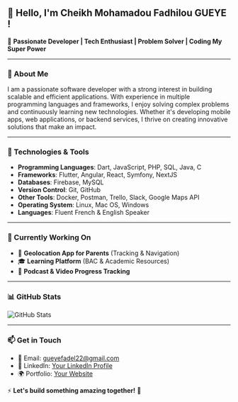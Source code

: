## 👋 Hello, I'm Cheikh Mohamadou Fadhilou GUEYE !

🚀 **Passionate Developer | Tech Enthusiast | Problem Solver | Coding My Super Power**

---

### 📝 About Me
I am a passionate software developer with a strong interest in building scalable and efficient applications. With experience in multiple programming languages and frameworks, I enjoy solving complex problems and continuously learning new technologies. Whether it's developing mobile apps, web applications, or backend services, I thrive on creating innovative solutions that make an impact.

---

### 🔧 Technologies & Tools
- **Programming Languages**: Dart, JavaScript, PHP, SQL, Java, C
- **Frameworks**: Flutter, Angular, React, Symfony, NextJS
- **Databases**: Firebase, MySQL
- **Version Control**: Git, GitHub
- **Other Tools**: Docker, Postman, Trello, Slack, Google Maps API
- **Operating System**: Linux, Mac OS, Windows
- **Languages**: Fluent French & English Speaker

---

### 🌱 Currently Working On
- 📍 **Geolocation App for Parents** (Tracking & Navigation)
- 🎓 **Learning Platform** (BAC & Academic Resources)
- 🎵 **Podcast & Video Progress Tracking**

---

### 📊 GitHub Stats
![GitHub Stats](https://github-readme-stats.vercel.app/api?username=fadel221&show_icons=true&theme=radical)

---

### 📫 Get in Touch
- 📧 Email: gueyefadel22@gmail.com
- 💼 LinkedIn: [Your LinkedIn Profile](https://www.linkedin.com/in/fadhilou/)
- 🌍 Portfolio: [Your Website](https://my-portfolio-indol-eta-21.vercel.app/#project)

⚡ **Let's build something amazing together!** 🚀
